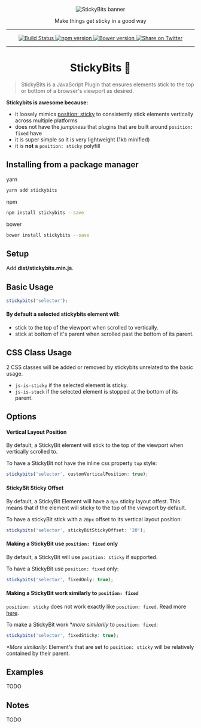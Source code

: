 <p align="center">
  <img alt="StickyBits banner" src="https://cloud.githubusercontent.com/assets/1074042/22852626/b53c2918-eff4-11e6-8505-58bd36510649.jpg" />
</p>
<p align="center">Make things get sticky in a good way</p>
<hr />
<p align="center">
  <a href="https://travis-ci.org/dollarshaveclub/stickbits/">
    <img alt="Build Status" src="https://travis-ci.org/dollarshaveclub/stickybits.svg?branch=master" />
  </a>
  <a href="https://www.npmjs.com/package/stickybits">
    <img alt="npm version" src="https://badge.fury.io/js/stickybits.svg" />
  </a>
  <a href="https://github.com/dollarshaveclub/stickybits"> 
    <img alt="Bower version" src="https://badge.fury.io/bo/stickybits.svg" />
  </a>
  <a href="https://twitter.com/home?status=Stickybits%2C%20A%200%20dep%2C%201kb%20JS%20plugin.%20Make%20things%20get%20sticky%20in%20a%20good%20way!%20%F0%9F%8D%AC%20https%3A%2F%2Fgithub.com%2Fdollarshaveclub%2Fstickybits%40yowainwright">
    <img alt="Share on Twitter" src="https://img.shields.io/twitter/url/http/shields.io.svg?style=social&maxAge=2592000" />
  </a>
</p>
<hr />
<h1 align="center">StickyBits 🍬</h1>

> StickyBits is a JavaScript Plugin that ensures elements stick to the top or bottom of a browser's viewport as desired.

**Stickybits is awesome because:**
-  it loosely mimics [position: sticky](http://caniuse.com/#search=sticky) to consistently stick elements vertically across multiple platforms 
-  does not have the _jumpiness_ that plugins that are built around `position: fixed` have 
-  it is super simple so it is very lightweight (1kb minified)
-  it is **not** a `position: sticky` polyfill

## Installing from a package manager

yarn
```sh
yarn add stickybits
```
npm
```sh
npm install stickybits --save
```
bower
```sh
bower install stickybits --save
```

## Setup

Add **dist/stickybits.min.js**.

## Basic Usage

```javascript
stickybits('selector');
```
#### By default a selected stickybits element will:
-  stick to the top of the viewport when scrolled to vertically.
-  stick at bottom of it's parent when scrolled past the bottom of its parent.

## CSS Class Usage

2 CSS classes will be added or removed by stickybits unrelated to the basic usage.
- `js-is-sticky` if the selected element is sticky.
- `js-is-stuck` if the selected element is stopped at the bottom of its parent.

## Options

#### Vertical Layout Position

By default, a StickyBit element will stick to the top of the viewport when vertically scrolled to.

To have a StickyBit not have the inline css property `top` style:

```javascript
stickybits('selector', customVerticalPosition: true);
```

#### StickyBit Sticky Offset

By default, a StickyBit Element will have a `0px` sticky layout offest. This means that if the element will sticky to the top of the viewport by default.

To have a stickyBit stick with a `20px` offset to its vertical layout position:

```javascript
stickybits('selector', stickyBitStickyOffset: '20');
```

#### Making a StickyBit use `position: fixed` only

By default, a StickyBit will use `position: sticky` if supported. 

To have a StickyBit use `position: fixed` only:

```javascript
stickybits('selector', fixedOnly: true);
```

#### Making a StickyBit work similarly to `position: fixed`

`position: sticky` does not work exactly like `position: fixed`. Read more [here](https://developer.mozilla.org/en-US/docs/Web/CSS/position). 

To make a StickyBit work *_more similarily_ to `position: fixed`:

```javascript
stickybits('selector', fixedSticky: true);
```
*\**More similarily:** Element's that are set to `position: sticky` will be relatively contained by their parent.


## Examples

TODO

## Notes

TODO
